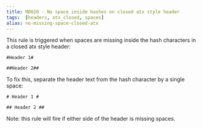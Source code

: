 ```yaml
---
title: MD020 - No space inside hashes on closed atx style header
tags:  [headers, atx_closed, spaces]
alias: no-missing-space-closed-atx
---
```


This rule is triggered when spaces are missing inside the hash characters
in a closed atx style header:

    #Header 1#

    ##Header 2##

To fix this, separate the header text from the hash character by a single
space:

    # Header 1 #

    ## Header 2 ##

Note: this rule will fire if either side of the header is missing spaces.

